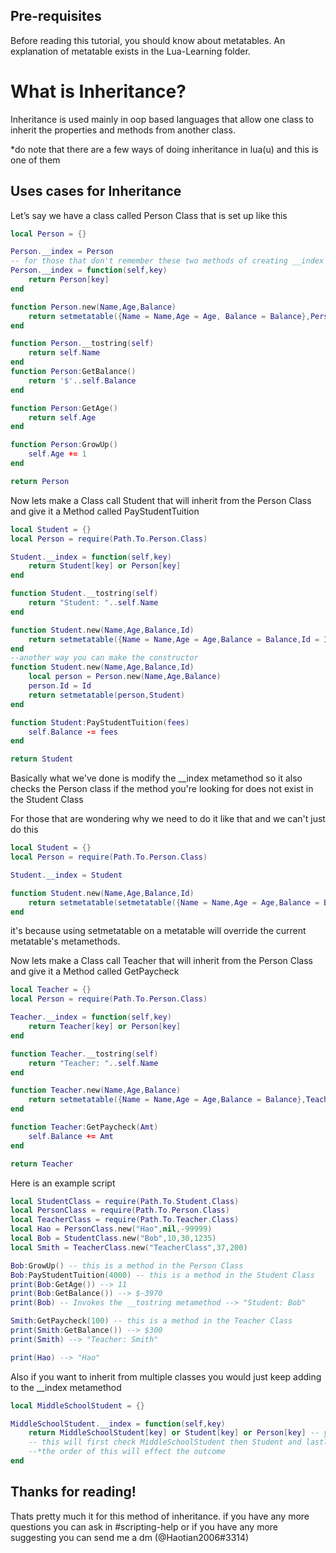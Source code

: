 ## Pre-requisites

Before reading this tutorial, you should know about metatables. An explanation of metatable exists in the Lua-Learning folder.

# What is Inheritance?

Inheritance is used mainly in oop based languages that allow one class to inherit the properties and methods from another class. 

*do note that there are a few ways of doing inheritance in lua(u) and this is one of them
## Uses cases for Inheritance

Let’s say we have a class called Person Class that is set up like this

```lua
local Person = {}

Person.__index = Person
-- for those that don't remember these two methods of creating __index does the same thing 
Person.__index = function(self,key)
    return Person[key]
end

function Person.new(Name,Age,Balance)
	return setmetatable({Name = Name,Age = Age, Balance = Balance},Person)
end

function Person.__tostring(self)
    return self.Name
end
function Person:GetBalance()
    return '$'..self.Balance
end

function Person:GetAge()
    return self.Age
end

function Person:GrowUp()
	self.Age += 1
end

return Person
```
Now lets make a Class call Student that will inherit from the Person Class and give it a Method called PayStudentTuition
```lua
local Student = {}
local Person = require(Path.To.Person.Class)

Student.__index = function(self,key)
    return Student[key] or Person[key]
end

function Student.__tostring(self)
    return "Student: "..self.Name
end

function Student.new(Name,Age,Balance,Id)
	return setmetatable({Name = Name,Age = Age,Balance = Balance,Id = Id},Student)
end
--another way you can make the constructor
function Student.new(Name,Age,Balance,Id)
    local person = Person.new(Name,Age,Balance)
    person.Id = Id
	return setmetatable(person,Student)
end

function Student:PayStudentTuition(fees)
    self.Balance -= fees
end

return Student
```
Basically what we've done is modify the __index metamethod so it also checks the Person class if the method you're looking for does not exist in the Student Class

For those that are wondering why we need to do it like that and we can't just do this

```lua
local Student = {}
local Person = require(Path.To.Person.Class)

Student.__index = Student

function Student.new(Name,Age,Balance,Id)
	return setmetatable(setmetatable({Name = Name,Age = Age,Balance = Balance,Id = Id},Person),Student)
end
```

it's because using setmetatable on a metatable will override the current metatable's metamethods.


Now lets make a Class call Teacher that will inherit from the Person Class and give it a Method called GetPaycheck
```lua
local Teacher = {}
local Person = require(Path.To.Person.Class)

Teacher.__index = function(self,key)
    return Teacher[key] or Person[key]
end

function Teacher.__tostring(self)
    return "Teacher: "..self.Name
end

function Teacher.new(Name,Age,Balance)
	return setmetatable({Name = Name,Age = Age,Balance = Balance},Teacher)
end

function Teacher:GetPaycheck(Amt)
    self.Balance += Amt
end

return Teacher
```

Here is an example script 

```lua
local StudentClass = require(Path.To.Student.Class)
local PersonClass = require(Path.To.Person.Class)
local TeacherClass = require(Path.To.Teacher.Class)
local Hao = PersonClass.new("Hao",nil,-99999)
local Bob = StudentClass.new("Bob",10,30,1235)
local Smith = TeacherClass.new("TeacherClass",37,200)

Bob:GrowUp() -- this is a method in the Person Class
Bob:PayStudentTuition(4000) -- this is a method in the Student Class
print(Bob:GetAge()) --> 11 
print(Bob:GetBalance()) --> $-3970
print(Bob) -- Invokes the __tostring metamethod --> "Student: Bob"

Smith:GetPaycheck(100) -- this is a method in the Teacher Class
print(Smith:GetBalance()) --> $300
print(Smith) --> "Teacher: Smith"

print(Hao) --> "Hao"

```

Also if you want to inherit from multiple classes you would just keep adding to the __index metamethod 

```lua
local MiddleSchoolStudent = {}

MiddleSchoolStudent.__index = function(self,key)
    return MiddleSchoolStudent[key] or Student[key] or Person[key] -- you can keep adding to this 
    -- this will first check MiddleSchoolStudent then Student and lastly Person
    --*the order of this will effect the outcome 
end
```

## Thanks for reading!
Thats pretty much it for this method of inheritance. if you have any more questions you can ask in #scripting-help or if you have any more suggesting you can send me a dm (@Haotian2006#3314)